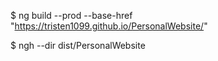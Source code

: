 $ ng build --prod --base-href "https://tristen1099.github.io/PersonalWebsite/"

$ ngh --dir dist/PersonalWebsite